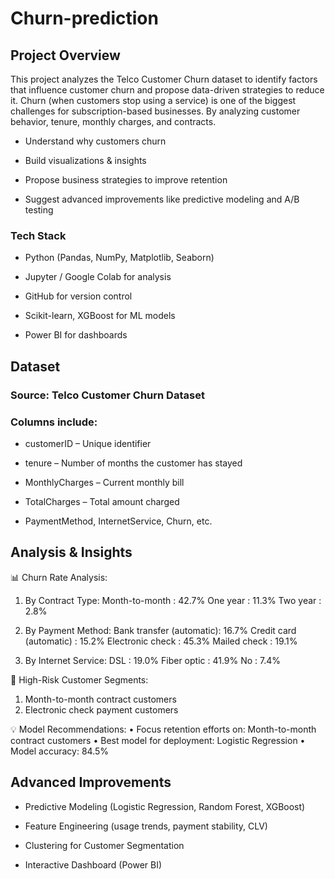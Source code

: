 # Churn-prediction

## Project Overview ##

This project analyzes the Telco Customer Churn dataset to identify factors that influence customer churn and propose data-driven strategies to reduce it.
Churn (when customers stop using a service) is one of the biggest challenges for subscription-based businesses. By analyzing customer behavior, tenure, monthly charges, and contracts.

- Understand why customers churn

- Build visualizations & insights

- Propose business strategies to improve retention

- Suggest advanced improvements like predictive modeling and A/B testing

### Tech Stack ###

- Python (Pandas, NumPy, Matplotlib, Seaborn)

- Jupyter / Google Colab for analysis

- GitHub for version control

- Scikit-learn, XGBoost for ML models

- Power BI for dashboards

## Dataset ##

### Source: Telco Customer Churn Dataset ###

### Columns include: ###

- customerID – Unique identifier

- tenure – Number of months the customer has stayed

- MonthlyCharges – Current monthly bill

- TotalCharges – Total amount charged

- PaymentMethod, InternetService, Churn, etc.

## Analysis & Insights ##

📊 Churn Rate Analysis:

1. By Contract Type:
   Month-to-month      : 42.7%
   One year            : 11.3%
   Two year            : 2.8%

2. By Payment Method:
   Bank transfer (automatic): 16.7%
   Credit card (automatic)  : 15.2%
   Electronic check         : 45.3%
   Mailed check             : 19.1%

3. By Internet Service:
   DSL            : 19.0%
   Fiber optic    : 41.9%
   No             : 7.4%

🚨 High-Risk Customer Segments:
   1. Month-to-month contract customers
   2. Electronic check payment customers

💡 Model Recommendations:
   • Focus retention efforts on: Month-to-month contract customers
   • Best model for deployment: Logistic Regression
   • Model accuracy: 84.5%

## Advanced Improvements ##

- Predictive Modeling (Logistic Regression, Random Forest, XGBoost)

- Feature Engineering (usage trends, payment stability, CLV)

- Clustering for Customer Segmentation

- Interactive Dashboard (Power BI)
